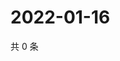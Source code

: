 # 2022-01-16

共 0 条

<!-- BEGIN WEIBO -->
<!-- 最后更新时间 Sun Jan 16 2022 09:59:22 GMT+0800 (China Standard Time) -->

<!-- END WEIBO -->
